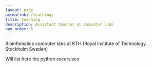 ```yaml
---
layout: page
permalink: /teaching/
title: teaching
description: Assistant teacher at computer labs
nav_order: 5
---
```


Bioinfomatics computer labs at KTH (Royal Institute of Technology, Stockholm Sweden)

Will list here the python excersises